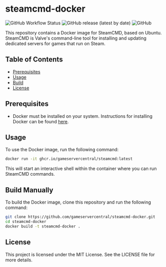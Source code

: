 # steamcmd-docker


![GitHub Workflow Status](https://img.shields.io/github/actions/workflow/status/gameservercentral/steamcmd-docker/build.yml)
![GitHub release (latest by date)](https://img.shields.io/github/v/release/gameservercentral/steamcmd-docker)
![GitHub](https://img.shields.io/github/license/gameservercentral/steamcmd-docker)

This repository contains a Docker image for SteamCMD, based on Ubuntu. SteamCMD is Valve's command-line tool for installing and updating dedicated servers for games that run on Steam.

## Table of Contents

- [Prerequisites](#prerequisites)
- [Usage](#usage)
- [Build ](#build-manually)
- [License](#license)

## Prerequisites

- Docker must be installed on your system. Instructions for installing Docker can be found [here](https://docs.docker.com/get-docker/).

## Usage

To use the Docker image, run the following command:

```sh
docker run -it ghcr.io/gameservercentral/steamcmd:latest
```

This will start an interactive shell within the container where you can run SteamCMD commands.

## Build Manually

To build the Docker image, clone this repository and run the following command:

```sh
git clone https://github.com/gameservercentral/steamcmd-docker.git
cd steamcmd-docker
docker build -t steamcmd-docker .
```



## License

This project is licensed under the MIT License. See the LICENSE file for more details.
